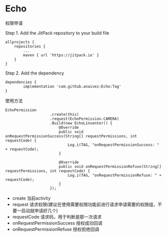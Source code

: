 # Echo
权限申请

Step 1. Add the JitPack repository to your build file

	allprojects {
		repositories {
			...
			maven { url 'https://jitpack.io' }
		}
	}
    
Step 2. Add the dependency

    dependencies {
	        implementation 'com.github.anaivez:Echo:Tag'
	}

使用方法

    EchoPermission
                        .create(this)
                        .request(EchoPermission.CAMERA)
                        .Build(new EchoLinsenter() {
                            @Override
                            public void onRequestPermissionSuccess(String[] requestPermissions, int requestCode) {
                                Log.i(TAG, "onRequestPermissionSuccess: " + requestCode);
                            }

                            @Override
                            public void onRequestPermissionRefuse(String[] requestPermissions, int requestCode) {
                                Log.i(TAG, "onRequestPermissionRefuse: " + requestCode);
                            }
                        });
                        
* create
当前activity
* request
请求权限(建议在使用需要权限功能前进行请求申请需要的权限组，不要一启动就申请好几个)
* requestCode
请求码，用于判断是那一次请求
* onRequestPermissionSuccess
授权成功回调
* onRequestPermissionRefuse
授权拒绝回调

